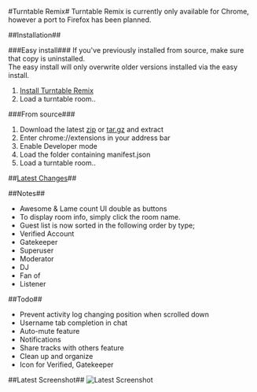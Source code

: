 #Turntable Remix#
Turntable Remix is currently only available for Chrome, however a port to Firefox has been planned.

##Installation##

###Easy install###
If you've previously installed from source, make sure that copy is uninstalled.  
The easy install will only overwrite older versions installed via the easy install.
1. [Install Turntable Remix](http://turntableremix.com/Turntable-Remix-0.1.4.crx)
2. Load a turntable room..

###From source###
1. Download the latest [zip](https://github.com/overra/Turntable-Remix/zipball/master) or [tar.gz](https://github.com/overra/Turntable-Remix/tarball/master) and extract
2. Enter chrome://extensions in your address bar
3. Enable Developer mode
4. Load the folder containing manifest.json
5. Load a turntable room..

##[Latest Changes](https://github.com/overra/Turntable-Remix/blob/master/HISTORY.md)##


##Notes##
* Awesome & Lame count UI double as buttons
* To display room info, simply click the room name.
* Guest list is now sorted in the following order by type;
 * Verified Account
 * Gatekeeper
 * Superuser
 * Moderator
 * DJ 
 * Fan of
 * Listener

##Todo##
* Prevent activity log changing position when scrolled down
* Username tab completion in chat
* Auto-mute feature
* Notifications
* Share tracks with others feature
* Clean up and organize
* Icon for Verified, Gatekeeper

##Latest Screenshot##
![Latest Screenshot](http://i.imgur.com/zxQ6k.jpg)
